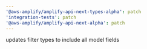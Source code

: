 ```yaml
---
'@aws-amplify/amplify-api-next-types-alpha': patch
'integration-tests': patch
'@aws-amplify/amplify-api-next-alpha': patch
---
```


updates filter types to include all model fields
